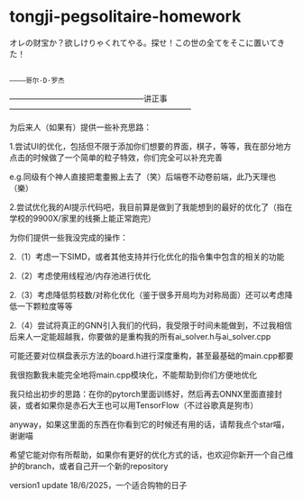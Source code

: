 # tongji-pegsolitaire-homework
オレの财宝か？欲しけりゃくれてやる。探せ！この世の全てをそこに置いてきた！

                                                                                                              ————哥尔·D·罗杰

—————————————————讲正事———————————————————————

为后来人（如果有）提供一些补充思路：

1.尝试UI的优化，包括但不限于添加你们想要的界面，棋子，等等，我在部分地方点击的时候做了一个简单的粒子特效，你们完全可以补充完善

e.g.同级有个神人直接把耄耋搬上去了（笑）后端卷不动卷前端，此乃天理也（樂）

2.尝试优化我的AI提示代码吧，我目前算是做到了我能想到的最好的优化了（指在学校的9900X/家里的线撕上能正常跑完）

为你们提供一些我没完成的操作：

2.（1）考虑一下SIMD，或者其他支持并行化优化的指令集中包含的相关的功能

2.（2）考虑使用线程池/内存池进行优化

2.（3）考虑降低剪枝数/对称化优化（鉴于很多开局均为对称局面）还可以考虑降低一下颗粒度等等

2.（4）尝试将真正的GNN引入我们的代码，我受限于时间未能做到，不过我相信后来人一定能超越我，你要做的是重构我的所有ai_solver.h与ai_solver.cpp

可能还要对位棋盘表示方法的board.h进行深度重构，甚至最基础的main.cpp都要

我很抱歉我未能完全地将main.cpp模块化，不能帮助到你们方便地优化

我只给出初步的思路：在你的pytorch里面训练好，然后再去ONNX里面直接封装，或者如果你是赤石大王也可以用TensorFlow（不过谷歌真是狗市）

anyway，如果这里面的东西在你看到它的时候还有用的话，请帮我点个star喵，谢谢喵

希望它能对你有所帮助，如果你有更好的优化方式的话，也欢迎你新开一个自己维护的branch，或者自己开一个新的repository

version1 update 18/6/2025，一个适合购物的日子
